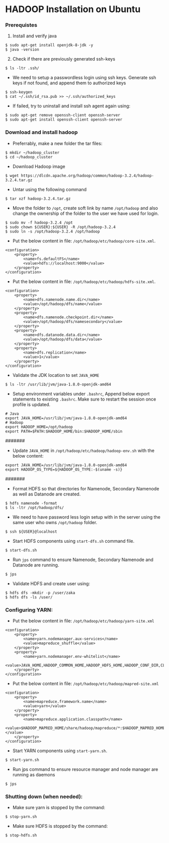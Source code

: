 # HADOOP Installation on Ubuntu

### Prerequistes

1. Install and verify java
```
$ sudo apt-get install openjdk-8-jdk -y
$ java -version
```

2. Check if there are previously generated ssh-keys
```
$ ls -ltr .ssh/
```

* We need to setup a passwordless login using ssh keys. Generate ssh keys if not found, and append them to authorized keys
```
$ ssh-keygen
$ cat ~/.ssh/id_rsa.pub >> ~/.ssh/authorized_keys
```

* If failed, try to uninstall and install ssh agent again using:
```
$ sudo apt-get remove openssh-client openssh-server
$ sudo apt-get install openssh-client openssh-server
```


### Download and install hadoop

* Preferrably, make a new folder the tar files:
```
$ mkdir ~/hadoop_cluster
$ cd ~/hadoop_cluster
```

* Download Hadoop image
```
$ wget https://dlcdn.apache.org/hadoop/common/hadoop-3.2.4/hadoop-3.2.4.tar.gz
```

* Untar using the following command
```
$ tar xzf hadoop-3.2.4.tar.gz
```

* Move the folder to `/opt`, create soft link by name `/opt/hadoop` and also change the ownership of the folder to the user we have used for login.
```
$ sudo mv -f hadoop-3.2.4 /opt
$ sudo chown ${USER}:${USER} -R /opt/hadoop-3.2.4
$ sudo ln -s /opt/hadoop-3.2.4 /opt/hadoop
```

* Put the below content in file: `/opt/hadoop/etc/hadoop/core-site.xml`.
```
<configuration>
    <property>
        <name>fs.defaultFS</name>
        <value>hdfs://localhost:9000</value>
    </property>
</configuration>
```


* Put the below content in file: `/opt/hadoop/etc/hadoop/hdfs-site.xml`.
```
<configuration>
    <property>
        <name>dfs.namenode.name.dir</name>
        <value>/opt/hadoop/dfs/name</value>
    </property>
    <property>
        <name>dfs.namenode.checkpoint.dir</name>
        <value>/opt/hadoop/dfs/namesecondary</value>
    </property>
    <property>
        <name>dfs.datanode.data.dir</name>
        <value>/opt/hadoop/dfs/data</value>
    </property>
    <property>
        <name>dfs.replication</name>
        <value>1</value>
    </property>
</configuration>
```

* Validate the JDK location to set `JAVA_HOME`
```
$ ls -ltr /usr/lib/jvm/java-1.8.0-openjdk-amd64
```

* Setup environment variables under `.bashrc`, 
Append below export statements to existing `.bashrc`. 
Make sure to restart the session once profile is updated.
```
# Java
export JAVA_HOME=/usr/lib/jvm/java-1.8.0-openjdk-amd64
# Hadoop
export HADOOP_HOME=/opt/hadoop
export PATH=$PATH:$HADOOP_HOME/bin:$HADOOP_HOME/sbin
```

#######
* Update `JAVA_HOME` in `/opt/hadoop/etc/hadoop/hadoop-env.sh` with the below content:
```
export JAVA_HOME=/usr/lib/jvm/java-1.8.0-openjdk-amd64
export HADOOP_OS_TYPE=${HADOOP_OS_TYPE:-$(uname -s)}
```
#######

* Format HDFS so that directories for Namenode, Secondary Namenode as well as Datanode are created.
```
$ hdfs namenode -format
$ ls -ltr /opt/hadoop/dfs/
```

* We need to have password less login setup with in the server using the same user who owns `/opt/hadoop` folder.
```
$ ssh ${USER}@localhost
```

* Start HDFS components using `start-dfs.sh` command file.
```
$ start-dfs.sh
```

* Run `jps` command to ensure Namenode, Secondary Namenode and Datanode are running.
```
$ jps
```

* Validate HDFS and create user using:
```
$ hdfs dfs -mkdir -p /user/zaka
$ hdfs dfs -ls /user/
```


### Configuring YARN: 

* Put the below content in file: `/opt/hadoop/etc/hadoop/yarn-site.xml`
```
<configuration>
    <property>
        <name>yarn.nodemanager.aux-services</name>
        <value>mapreduce_shuffle</value>
    </property>
    <property>
        <name>yarn.nodemanager.env-whitelist</name>
        <value>JAVA_HOME,HADOOP_COMMON_HOME,HADOOP_HDFS_HOME,HADOOP_CONF_DIR,CLASSPATH_PREPEND_DISTCACHE,HADOOP_YARN_HOME,HADOOP_MAPRED_HOME</value>
    </property>
</configuration>
```

* Put the below content in file: `/opt/hadoop/etc/hadoop/mapred-site.xml`
```
<configuration>
    <property>
        <name>mapreduce.framework.name</name>
        <value>yarn</value>
    </property>
    <property>
        <name>mapreduce.application.classpath</name>
        <value>$HADOOP_MAPRED_HOME/share/hadoop/mapreduce/*:$HADOOP_MAPRED_HOME/share/hadoop/mapreduce/lib/*</value>
    </property>
</configuration>
```

* Start YARN components using `start-yarn.sh`.
```
$ start-yarn.sh
```

* Run jps command to ensure resource manager and node manager are running as daemons
```
$ jps
```


### Shutting down (when needed):
* Make sure yarn is stopped by the command:
```
$ stop-yarn.sh
```

* Make sure HDFS is stopped by the command:
```
$ stop-hdfs.sh
```